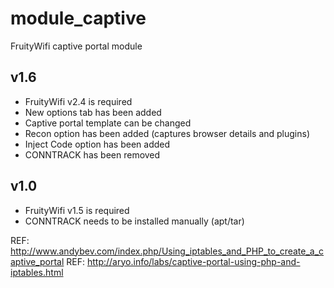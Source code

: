 module_captive
==============

FruityWifi captive portal module

v1.6
---------------------------------
- FruityWifi v2.4 is required
- New options tab has been added
- Captive portal template can be changed
- Recon option has been added (captures browser details and plugins)
- Inject Code option has been added
- CONNTRACK has been removed


v1.0
---------------------------------
- FruityWifi v1.5 is required
- CONNTRACK needs to be installed manually (apt/tar)


REF: http://www.andybev.com/index.php/Using_iptables_and_PHP_to_create_a_captive_portal
REF: http://aryo.info/labs/captive-portal-using-php-and-iptables.html

